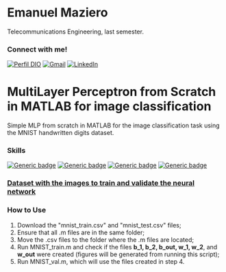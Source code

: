 # Emanuel Maziero
Telecommunications Engineering, last semester.

### Connect with me!
[![Perfil DIO](https://img.shields.io/badge/-DIO-30A3DC?style=for-the-badge)](https://web.dio.me/users/emaanuelsmazieero/)
[![Gmail](https://img.shields.io/badge/Gmail-333333?style=for-the-badge&logo=gmail&logoColor=red)](mailto:emaanuelmazieero@gmail.com)
[![LinkedIn](https://img.shields.io/badge/-LinkedIn-000?style=for-the-badge&logo=linkedin&logoColor=30A3DC)](https://www.linkedin.com/in/mazieroes/)

# MultiLayer Perceptron from Scratch in MATLAB for image classification
Simple MLP from scratch in MATLAB for the image classification task using the MNIST handwritten digits dataset.

### Skills
[![Generic badge](https://img.shields.io/badge/MATLAB-R2023a-blue.svg)](https://shields.io/)
[![Generic badge](https://img.shields.io/badge/-Neural%20Networks-blue.svg)](https://shields.io/)
[![Generic badge](https://img.shields.io/badge/-Linear%20Algebra-blue.svg)](https://shields.io/)
[![Generic badge](https://img.shields.io/badge/-Differential%20Calculus-blue.svg)](https://shields.io/)

### [Dataset with the images to train and validate the neural network](https://drive.google.com/drive/folders/1pTG5a4QXBTPdMqXAZ1GaI89tnxx_P57M?usp=sharing)

### How to Use
1. Download the "mnist_train.csv" and "mnist_test.csv" files;
2. Ensure that all .m files are in the same folder;
3. Move the .csv files to the folder where the .m files are located;
4. Run MNIST_train.m and check if the files **b_1, b_2, b_out, w_1, w_2**, and **w_out** were created (figures will be generated from running this script);
5. Run MNIST_val.m, which will use the files created in step 4.
